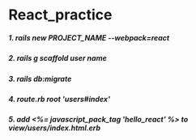 # React_practice


##### 1. rails new PROJECT_NAME --webpack=react
##### 2. rails g scaffold user name
##### 3. rails db:migrate
##### 4. route.rb root 'users#index'
##### 5. add <%= javascript_pack_tag 'hello_react' %> to view/users/index.html.erb